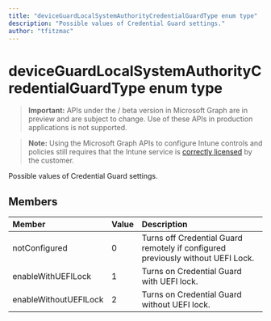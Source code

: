 ```yaml
---
title: "deviceGuardLocalSystemAuthorityCredentialGuardType enum type"
description: "Possible values of Credential Guard settings."
author: "tfitzmac"
---
```


# deviceGuardLocalSystemAuthorityCredentialGuardType enum type

> **Important:** APIs under the / beta version in Microsoft Graph are in preview and are subject to change. Use of these APIs in production applications is not supported.

> **Note:** Using the Microsoft Graph APIs to configure Intune controls and policies still requires that the Intune service is [correctly licensed](https://go.microsoft.com/fwlink/?linkid=839381) by the customer.

Possible values of Credential Guard settings.
## Members
|Member|Value|Description|
|:---|:---|:---|
|notConfigured|0|Turns off Credential Guard remotely if configured previously without UEFI Lock.|
|enableWithUEFILock|1|Turns on Credential Guard with UEFI lock.|
|enableWithoutUEFILock|2|Turns on Credential Guard without UEFI lock.|





